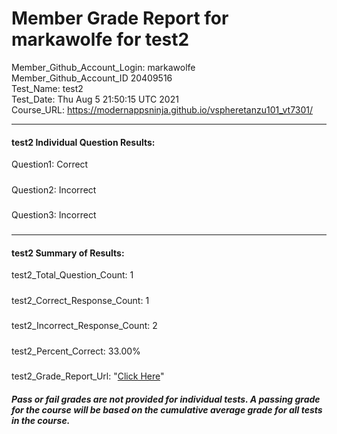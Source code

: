 # Member Grade Report for markawolfe for test2  
   
Member_Github_Account_Login: markawolfe  
Member_Github_Account_ID 20409516  
Test_Name: test2  
Test_Date: Thu Aug  5 21:50:15 UTC 2021  
Course_URL: https://modernappsninja.github.io/vspheretanzu101_vt7301/  
   
---  
#### test2 Individual Question Results:  
Question1: Correct  
#####  
Question2: Incorrect  
#####  
Question3: Incorrect  
#####  
---  
#### test2 Summary of Results:  
test2_Total_Question_Count: 1  
#####  
test2_Correct_Response_Count: 1  
#####  
test2_Incorrect_Response_Count: 2  
#####  
test2_Percent_Correct: 33.00%  
#####  
test2_Grade_Report_Url: "[Click Here](https://github.com/modernappsninjas/markawolfe/blob/main/static/userdata/courses/vspheretanzu101_vt7301/grade_report.pr1262.test2.md)"
##### Pass or fail grades are not provided for individual tests. A passing grade for the course will be based on the cumulative average grade for all tests in the course.  
